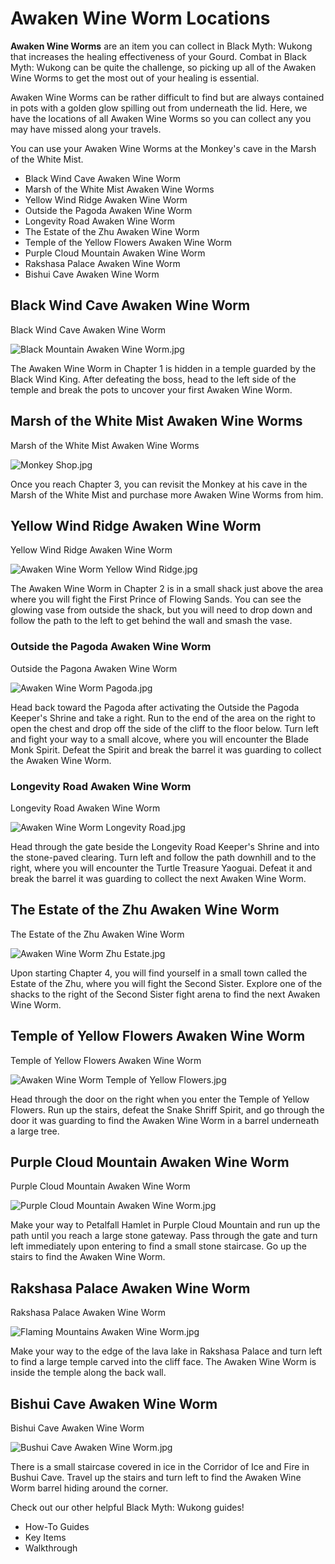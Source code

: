 # Awaken Wine Worm Locations

**Awaken Wine Worms** are an item you can collect in Black Myth: Wukong that increases the healing effectiveness of your Gourd. Combat in Black Myth: Wukong can be quite the challenge, so picking up all of the Awaken Wine Worms to get the most out of your healing is essential. 

Awaken Wine Worms can be rather difficult to find but are always contained in pots with a golden glow spilling out from underneath the lid. Here, we have the locations of all Awaken Wine Worms so you can collect any you may have missed along your travels. 

You can use your Awaken Wine Worms at the Monkey's cave in the Marsh of the White Mist.

  * Black Wind Cave Awaken Wine Worm
  * Marsh of the White Mist Awaken Wine Worms
  * Yellow Wind Ridge Awaken Wine Worm
  * Outside the Pagoda Awaken Wine Worm
  * Longevity Road Awaken Wine Worm
  * The Estate of the Zhu Awaken Wine Worm
  * Temple of the Yellow Flowers Awaken Wine Worm
  * Purple Cloud Mountain Awaken Wine Worm
  * Rakshasa Palace Awaken Wine Worm
  * Bishui Cave Awaken Wine Worm

## Black Wind Cave Awaken Wine Worm

Black Wind Cave Awaken Wine Worm

![Black Mountain Awaken Wine Worm.jpg](https://oyster.ignimgs.com/mediawiki/apis.ign.com/black-myth-wukong/e/e6/Black_Mountain_Awaken_Wine_Worm.jpg)

The Awaken Wine Worm in Chapter 1 is hidden in a temple guarded by the Black Wind King. After defeating the boss, head to the left side of the temple and break the pots to uncover your first Awaken Wine Worm. 

## Marsh of the White Mist Awaken Wine Worms

Marsh of the White Mist Awaken Wine Worms

![Monkey Shop.jpg](https://oyster.ignimgs.com/mediawiki/apis.ign.com/black-myth-wukong/c/c7/Monkey_Shop.jpg)

Once you reach Chapter 3, you can revisit the Monkey at his cave in the Marsh of the White Mist and purchase more Awaken Wine Worms from him. 

## Yellow Wind Ridge Awaken Wine Worm

Yellow Wind Ridge Awaken Wine Worm

![Awaken Wine Worm Yellow Wind Ridge.jpg](https://oyster.ignimgs.com/mediawiki/apis.ign.com/black-myth-wukong/8/88/Awaken_Wine_Worm_Yellow_Wind_Ridge.jpg)

The Awaken Wine Worm in Chapter 2 is in a small shack just above the area where you will fight the First Prince of Flowing Sands. You can see the glowing vase from outside the shack, but you will need to drop down and follow the path to the left to get behind the wall and smash the vase. 

### Outside the Pagoda Awaken Wine Worm

Outside the Pagona Awaken Wine Worm

![Awaken Wine Worm Pagoda.jpg](https://oyster.ignimgs.com/mediawiki/apis.ign.com/black-myth-wukong/9/9d/Awaken_Wine_Worm_Pagoda.jpg)

Head back toward the Pagoda after activating the Outside the Pagoda Keeper's Shrine and take a right. Run to the end of the area on the right to open the chest and drop off the side of the cliff to the floor below. Turn left and fight your way to a small alcove, where you will encounter the Blade Monk Spirit. Defeat the Spirit and break the barrel it was guarding to collect the Awaken Wine Worm. 

### Longevity Road Awaken Wine Worm

Longevity Road Awaken Wine Worm

![Awaken Wine Worm Longevity Road.jpg](https://oyster.ignimgs.com/mediawiki/apis.ign.com/black-myth-wukong/6/6d/Awaken_Wine_Worm_Longevity_Road.jpg)

Head through the gate beside the Longevity Road Keeper's Shrine and into the stone-paved clearing. Turn left and follow the path downhill and to the right, where you will encounter the Turtle Treasure Yaoguai. Defeat it and break the barrel it was guarding to collect the next Awaken Wine Worm. 

## The Estate of the Zhu Awaken Wine Worm

The Estate of the Zhu Awaken Wine Worm

![Awaken Wine Worm Zhu Estate.jpg](https://oyster.ignimgs.com/mediawiki/apis.ign.com/black-myth-wukong/7/7c/Awaken_Wine_Worm_Zhu_Estate.jpg)

Upon starting Chapter 4, you will find yourself in a small town called the Estate of the Zhu, where you will fight the Second Sister. Explore one of the shacks to the right of the Second Sister fight arena to find the next Awaken Wine Worm. 

## Temple of Yellow Flowers Awaken Wine Worm

Temple of Yellow Flowers Awaken Wine Worm

![Awaken Wine Worm Temple of Yellow Flowers.jpg](https://oyster.ignimgs.com/mediawiki/apis.ign.com/black-myth-wukong/d/d9/Awaken_Wine_Worm_Temple_of_Yellow_Flowers.jpg)

Head through the door on the right when you enter the Temple of Yellow Flowers. Run up the stairs, defeat the Snake Shriff Spirit, and go through the door it was guarding to find the Awaken Wine Worm in a barrel underneath a large tree. 

## Purple Cloud Mountain Awaken Wine Worm

Purple Cloud Mountain Awaken Wine Worm

![Purple Cloud Mountain Awaken Wine Worm.jpg](https://oyster.ignimgs.com/mediawiki/apis.ign.com/black-myth-wukong/7/73/Purple_Cloud_Mountain_Awaken_Wine_Worm.jpg)

Make your way to Petalfall Hamlet in Purple Cloud Mountain and run up the path until you reach a large stone gateway. Pass through the gate and turn left immediately upon entering to find a small stone staircase. Go up the stairs to find the Awaken Wine Worm. 

## Rakshasa Palace Awaken Wine Worm

Rakshasa Palace Awaken Wine Worm

![Flaming Mountains Awaken Wine Worm.jpg](https://oyster.ignimgs.com/mediawiki/apis.ign.com/black-myth-wukong/1/1b/Flaming_Mountains_Awaken_Wine_Worm.jpg)

Make your way to the edge of the lava lake in Rakshasa Palace and turn left to find a large temple carved into the cliff face. The Awaken Wine Worm is inside the temple along the back wall. 

## Bishui Cave Awaken Wine Worm

Bishui Cave Awaken Wine Worm

![Bushui Cave Awaken Wine Worm.jpg](https://oyster.ignimgs.com/mediawiki/apis.ign.com/black-myth-wukong/3/35/Bushui_Cave_Awaken_Wine_Worm.jpg)

There is a small staircase covered in ice in the Corridor of Ice and Fire in Bushui Cave. Travel up the stairs and turn left to find the Awaken Wine Worm barrel hiding around the corner. 

Check out our other helpful Black Myth: Wukong guides! 

  * How-To Guides
  * Key Items
  * Walkthrough

